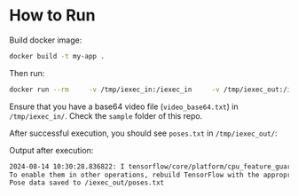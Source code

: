 # How to Run

Build docker image:

```sh
docker build -t my-app .
```
Then run:

```sh
docker run --rm     -v /tmp/iexec_in:/iexec_in     -v /tmp/iexec_out:/iexec_out     -e IEXEC_IN=/iexec_in     -e IEXEC_OUT=/iexec_out     my-app /iexec_in/video_base64.txt
```

Ensure that you have a base64 video file (`video_base64.txt`) in `/tmp/iexec_in/`. Check the `sample` folder of this repo.

After successful execution, you should see `poses.txt` in `/tmp/iexec_out/`:

Output after execution:

```sh
2024-08-14 10:30:28.836822: I tensorflow/core/platform/cpu_feature_guard.cc:193] This TensorFlow binary is optimized with oneAPI Deep Neural Network Library (oneDNN) to use the following CPU instructions in performance-critical operations:  AVX2 FMA
To enable them in other operations, rebuild TensorFlow with the appropriate compiler flags.
Pose data saved to /iexec_out/poses.txt
```